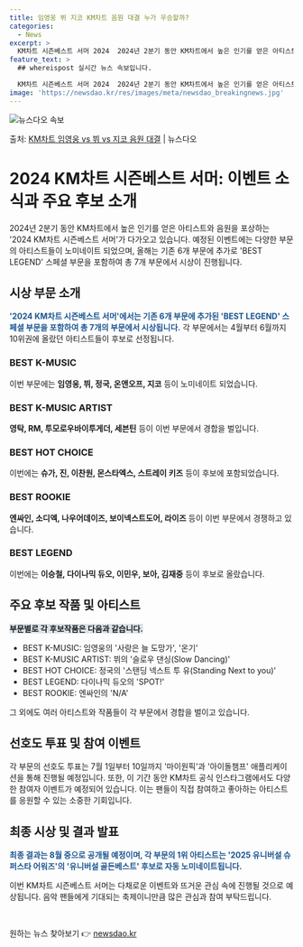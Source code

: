 ```yaml
---
title: 임영웅 뷔 지코 KM차트 음원 대결 누가 우승할까?
categories:
  - News
excerpt: >
  KM차트 시즌베스트 서머 2024  2024년 2분기 동안 KM차트에서 높은 인기를 얻은 아티스트와 음원을 …
feature_text: >
  ## whereispost 실시간 뉴스 속보입니다.

  KM차트 시즌베스트 서머 2024  2024년 2분기 동안 KM차트에서 높은 인기를 얻은 아티스트와 음원을 …
image: 'https://newsdao.kr/res/images/meta/newsdao_breakingnews.jpg'
---
```


![뉴스다오 속보](https://newsdao.kr/res/images/meta/newsdao_breakingnews.jpg)

<p>출처: <a href="https://newsdao.kr/4524" rel="dofollow">KM차트 임영웅 vs 뷔 vs 지코 음원 대결</a> | 뉴스다오</p>

<h1>2024 KM차트 시즌베스트 서머: 이벤트 소식과 주요 후보 소개</h1>

2024년 2분기 동안 KM차트에서 높은 인기를 얻은 아티스트와 음원을 포상하는 '2024 KM차트 시즌베스트 서머'가 다가오고 있습니다. 예정된 이벤트에는 다양한 부문의 아티스트들이 노미네이트 되었으며, 올해는 기존 6개 부문에 추가로 'BEST LEGEND' 스페셜 부문을 포함하여 총 7개 부문에서 시상이 진행됩니다.

<h2 data-ke-size="size26">시상 부문 소개</h2>
<b><span style="color: #1a5490;">'2024 KM차트 시즌베스트 서머'에서는 기존 6개 부문에 추가된 'BEST LEGEND' 스페셜 부문을 포함하여 총 7개의 부문에서 시상됩니다.</span></b> 각 부문에서는 4월부터 6월까지 10위권에 올랐던 아티스트들이 후보로 선정됩니다.

<h3>BEST K-MUSIC</h3>
이번 부문에는 <b>임영웅, 뷔, 정국, 온앤오프, 지코</b> 등이 노미네이트 되었습니다.

<h3>BEST K-MUSIC ARTIST</h3>
<b>영탁, RM, 투모로우바이투게더, 세븐틴</b> 등이 이번 부문에서 경합을 벌입니다.

<h3>BEST HOT CHOICE</h3>
이번에는 <b>슈가, 진, 이찬원, 몬스타엑스, 스트레이 키즈</b> 등이 후보에 포함되었습니다.

<h3>BEST ROOKIE</h3>
<b>엔싸인, 소디엑, 나우어데이즈, 보이넥스트도어, 라이즈</b> 등이 이번 부문에서 경쟁하고 있습니다.

<h3>BEST LEGEND</h3>
이번에는 <b>이승철, 다이나믹 듀오, 이민우, 보아, 김재중</b> 등이 후보로 올랐습니다.

<h2 data-ke-size="size26">주요 후보 작품 및 아티스트</h2>
<b><span style="background-color: #21538527;">부문별로 각 후보작품은 다음과 같습니다.</span></b>
<ul>
	<li>BEST K-MUSIC: 임영웅의 '사랑은 늘 도망가', '온기'</li>
	<li>BEST K-MUSIC ARTIST: 뷔의 '슬로우 댄싱(Slow Dancing)'</li>
	<li>BEST HOT CHOICE: 정국의 '스탠딩 넥스트 투 유(Standing Next to you)'</li>
	<li>BEST LEGEND: 다이나믹 듀오의 'SPOT!'</li>
	<li>BEST ROOKIE: 엔싸인의 'N/A'</li>
</ul>
그 외에도 여러 아티스트와 작품들이 각 부문에서 경합을 벌이고 있습니다.

<h2 data-ke-size="size26">선호도 투표 및 참여 이벤트</h2>
각 부문의 선호도 투표는 7월 1일부터 10일까지 '마이원픽'과 '아이돌챔프' 애플리케이션을 통해 진행될 예정입니다. 또한, 이 기간 동안 KM차트 공식 인스타그램에서도 다양한 참여자 이벤트가 예정되어 있습니다. 이는 팬들이 직접 참여하고 좋아하는 아티스트를 응원할 수 있는 소중한 기회입니다.

<h2 data-ke-size="size26">최종 시상 및 결과 발표</h2>
<b><span style="color: #1a5490;">최종 결과는 8월 중으로 공개될 예정이며, 각 부문의 1위 아티스트는 '2025 유니버설 슈퍼스타 어워즈'의 '유니버설 골든베스트' 후보로 자동 노미네이트됩니다.</span></b>

이번 KM차트 시즌베스트 서머는 다채로운 이벤트와 뜨거운 관심 속에 진행될 것으로 예상됩니다. 음악 팬들에게 기대되는 축제이니만큼 많은 관심과 참여 부탁드립니다.
<p data-ke-size="size16">&nbsp;</p> 

원하는 뉴스 찾아보기 👉 <a href="https://newsdao.kr" rel="dofollow">newsdao.kr</a>


